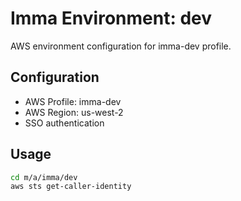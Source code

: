 # Imma Environment: dev

AWS environment configuration for imma-dev profile.

## Configuration

- AWS Profile: imma-dev
- AWS Region: us-west-2
- SSO authentication

## Usage

```bash
cd m/a/imma/dev
aws sts get-caller-identity
```
